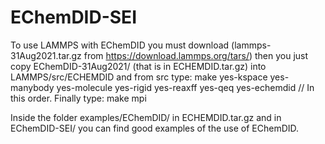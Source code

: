 # EChemDID-SEI
To use LAMMPS with EChemDID you must download (lammps-31Aug2021.tar.gz from https://download.lammps.org/tars/) then you just copy  EChemDID-31Aug2021/ (that is in ECHEMDID.tar.gz) into LAMMPS/src/ECHEMDID and from src type: make yes-kspace yes-manybody yes-molecule yes-rigid yes-reaxff yes-qeq yes-echemdid // In this order. Finally type: make mpi 


Inside the folder examples/EChemDID/ in ECHEMDID.tar.gz and in EChemDID-SEI/ you can find good examples of the use of EChemDID.

